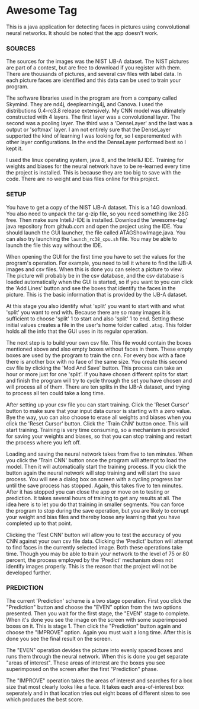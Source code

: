 # Awesome Tag

This is a java application for detecting faces in pictures using convolutional neural networks. It should be noted that the app doesn't work. 

### SOURCES

The sources for the images was the NIST IJB-A dataset. The NIST pictures are part of a contest, but are free to download if you register with them. There are thousands of pictures, and several csv files with label data. In each picture faces are identified and this data can be used to train your program.

The software libraries used in the program are from a company called Skymind. They are nd4j, deeplearning4j, and Canova. I used the distributions 0.4-rc3.8 release extensively. My CNN model was ultimately constructed with 4 layers. The first layer was a convolutional layer. The second was a pooling layer. The third was a 'DenseLayer' and the last was a output or 'softmax' layer. I am not entirely sure that the DenseLayer supported the kind of learning I was looking for, so I experemented with other layer configurations. In the end the DenseLayer performed best so I kept it.

I used the linux operating system, java 8, and the IntelliJ IDE. Training for weights and biases for the neural network have to be re-learned every time the project is installed. This is because they are too big to save with the code. There are no weight and bias files online for this project.

### SETUP

You have to get a copy of the NIST IJB-A dataset. This is a 14G download. You also need to unpack the tar g-zip file, so you need something like 28G free. Then make sure InteliJ-IDE is installed. Download the 'awesome-tag' java repository from github.com and open the project using the IDE. You should launch the GUI launcher, the file called ATAGShowImage.java. You can also try launching the `launch_rc38_cpu.sh` file. You may be able to launch the file this way without the IDE.

When opening the GUI for the first time you have to set the values for the program's operation. For example, you need to tell it where to find the IJB-A images and csv files. When this is done you can select a picture to view. The picture will probably be in the csv database, and the csv database is loaded automatically when the GUI is started, so if you want to you can click the 'Add Lines' button and see the boxes that identify the faces in the picture. This is the basic information that is provided by the IJB-A dataset.

At this stage you also identify what 'split' you want to start with and what 'split' you want to end with. Because there are so many images it is sufficient to choose 'split' 1 to start and also 'split' 1 to end. Setting these initial values creates a file in the user's home folder called `.atag`. This folder holds all the info that the GUI uses in its regular operation.

The next step is to build your own csv file. This file would contain the boxes mentioned above and also empty boxes without faces in them. These empty boxes are used by the program to train the cnn. For every box with a face there is another box with no face of the same size. You create this second csv file by clicking the 'Mod And Save' button. This process can take an hour or more just for one 'split'. If you have chosen different splits for start and finish the program will try to cycle through the set you have chosen and will process all of them. There are ten splits in the IJB-A dataset, and trying to process all ten could take a long time.

After setting up your csv file you can start training. Click the 'Reset Cursor' button to make sure that your input data cursor is starting with a zero value. Bye the way, yuo can also choose to erase all weights and biases when you click the 'Reset Cursor' button. Click the 'Train CNN' button once. This will start training. Training is very time consuming, so a mechanism is provided for saving your weights and biases, so that you can stop training and restart the process where you left off. 

Loading and saving the neural network takes from five to ten minutes. When you click the 'Train CNN' button once the program will attempt to load the model. Then it will automatically start the training process. If you click the button again the neural network will stop training and will start the save process. You will see a dialog box on screen with a cycling progress bar until the save process has stopped. Again, this takes five to ten minutes. After it has stopped you can close the app or move on to testing or prediction. It takes several hours of training to get any results at all. The idea here is to let you do that training in smaller segments. You can force the program to stop during the save operation, but you are likely to corrupt your weight and bias files and thereby loose any learning that you have completed up to that point.

Clicking the 'Test CNN' button will allow you to test the accuracy of you CNN against your own csv file data. Clicking the 'Predict' button will attempt to find faces in the currently selected image. Both these operations take time. Though you may be able to train your network to the level of 75 or 80 percent, the process employed by the 'Predict' mechanism does not identify images properly. This is the reason that the project will not be developed further.

### PREDICTION

The current 'Prediction' scheme is a two stage operation. First you click the "Prediction" button and choose the "EVEN" option from the two options presented. Then you wait for the first stage, the "EVEN" stage to complete. When it's done you see the image on the screen with some superimposed boxes on it. This is stage 1. Then click the "Prediction" button again and choose the "IMPROVE" option. Again you must wait a long time. After this is done you see the final result on the screen.

The "EVEN" operation devides the picture into evenly spaced boxes and runs them through the neural network. When this is done you get separate "areas of interest". These areas of interest are the boxes you see superimposed on the screen after the first "Prediction" phase.

The "IMPROVE" operation takes the areas of interest and searches for a box size that most clearly looks like a face. It takes each area-of-interest box seperately and in that location tries out eight boxes of different sizes to see which produces the best score.
